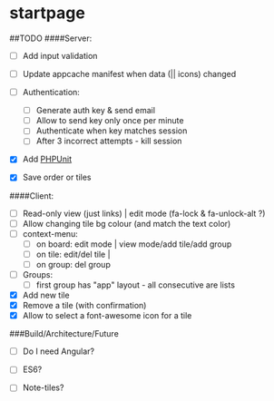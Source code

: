 startpage
====


##TODO
####Server:
- [ ] Add input validation
- [ ] Update appcache manifest when data (|| icons) changed
- [ ] Authentication:
  - [ ] Generate auth key & send email
  - [ ] Allow to send key only once per minute
  - [ ] Authenticate when key matches session
  - [ ] After 3 incorrect attempts - kill session
- [x] Add [PHPUnit](https://phpunit.de/getting-started.html)
- [x] Save order or tiles


####Client:
- [ ] Read-only view (just links) | edit mode (fa-lock & fa-unlock-alt ?)
- [ ] Allow changing tile bg colour (and match the text color)
- [ ] context-menu:
  - [ ] on board: edit mode | view mode/add tile/add group
  - [ ] on tile: edit/del tile | 
  - [ ] on group: del group

- [ ] Groups:
  - [ ] first group has "app" layout - all consecutive are lists
- [x] Add new tile
- [x] Remove a tile (with confirmation)
- [x] Allow to select a font-awesome icon for a tile

###Build/Architecture/Future
- [ ] Do I need Angular?
- [ ] ES6?
- [ ] Note-tiles?

 
